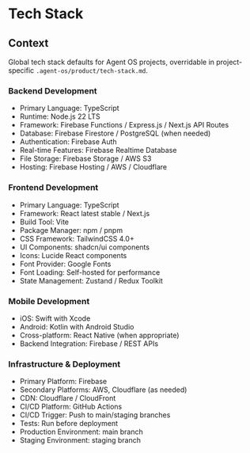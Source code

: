 # Tech Stack

## Context

Global tech stack defaults for Agent OS projects, overridable in project-specific `.agent-os/product/tech-stack.md`.

### Backend Development
- Primary Language: TypeScript
- Runtime: Node.js 22 LTS
- Framework: Firebase Functions / Express.js / Next.js API Routes
- Database: Firebase Firestore / PostgreSQL (when needed)
- Authentication: Firebase Auth
- Real-time Features: Firebase Realtime Database
- File Storage: Firebase Storage / AWS S3
- Hosting: Firebase Hosting / AWS / Cloudflare

### Frontend Development
- Primary Language: TypeScript
- Framework: React latest stable / Next.js
- Build Tool: Vite
- Package Manager: npm / pnpm
- CSS Framework: TailwindCSS 4.0+
- UI Components: shadcn/ui components
- Icons: Lucide React components
- Font Provider: Google Fonts
- Font Loading: Self-hosted for performance
- State Management: Zustand / Redux Toolkit

### Mobile Development
- iOS: Swift with Xcode
- Android: Kotlin with Android Studio
- Cross-platform: React Native (when appropriate)
- Backend Integration: Firebase / REST APIs

### Infrastructure & Deployment
- Primary Platform: Firebase
- Secondary Platforms: AWS, Cloudflare (as needed)
- CDN: Cloudflare / CloudFront
- CI/CD Platform: GitHub Actions
- CI/CD Trigger: Push to main/staging branches
- Tests: Run before deployment
- Production Environment: main branch
- Staging Environment: staging branch

